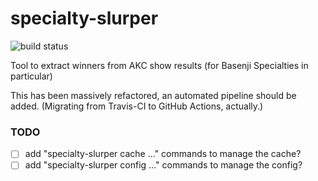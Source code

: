 # specialty-slurper

![build status](https://github.com/JaredReisinger/specialty-slurper/workflows/build/badge.svg)

Tool to extract winners from AKC show results (for Basenji Specialties in particular)

This has been massively refactored, an automated pipeline should be added. (Migrating from Travis-CI to GitHub Actions, actually.)

### TODO

- [ ] add "specialty-slurper cache ..." commands to manage the cache?
- [ ] add "specialty-slurper config ..." commands to manage the config?
